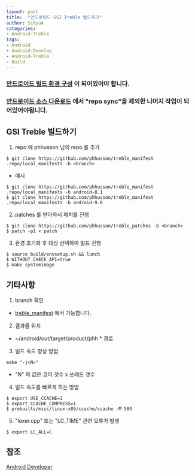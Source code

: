 ```yaml
---
layout: post
title:  "안드로이드 GSI Treble 빌드하기"
author: SiRyuA
categories:
- Android-Treble
tags:
- Android
- Android-Develop
- Android-Treble
- Build
---
```


### [안드로이드 빌드 환경 구성](/android-develop/android-build-settings.html) 이 되어있어야 합니다.

### [안드로이드 소스 다운로드](/android-develop/android-source-download.html) 에서 "repo sync"을 제외한 나머지 작업이 되어있어야됩니다.


## GSI Treble 빌드하기
1. repo 에 phhusson 님의 repo 를 추가
~~~~
$ git clone https://github.com/phhusson/treble_manifest .repo/local_manifests -b <branch>
~~~~
 * 예시
 ~~~~
 $ git clone https://github.com/phhusson/treble_manifest .repo/local_manifests -b android-8.1
 $ git clone https://github.com/phhusson/treble_manifest .repo/local_manifests -b android-9.0
 ~~~~
2. patches 를 받아와서 패치를 진행
~~~~
$ git clone https://github.com/phhusson/treble_patches -b <branch>
$ patch -p1 < patch
~~~~
3. 환경 초기화 후 대상 선택하여 빌드 진행
~~~~
$ source build/envsetup.sh && lunch
$ WITHOUT_CHECK_API=true
$ make systemimage
~~~~


## 기타사항
1. branch 확인
 * [treble_manifest](https://github.com/phhusson/treble_manifest) 에서 가능합니다.
2. 결과물 위치
 * ~/android/out/target/product/phh * 경로
3. 빌드 속도 향상 방법
~~~~
make "-j<N>"
~~~~
 * "N" 의 값은 코어 갯수 x 쓰레드 갯수
4. 빌드 속도를 빠르게 하는 방법
~~~~
$ export USE_CCACHE=1
$ export CCACHE_COMPRESS=1
$ prebuilts/misc/linux-x86/ccache/ccache -M 50G
~~~~
5. "lexer.cpp" 또는 "LC_TIME" 관련 오류가 발생
~~~~
$ export LC_ALL=C
~~~~




## 참조
[Android Developer](https://source.android.com/setup/build/requirements)
